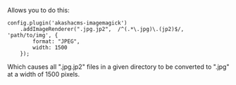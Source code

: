 
Allows you to do this:

```
config.plugin('akashacms-imagemagick')
    .addImageRenderer(".jpg.jp2",  /^(.*\.jpg)\.(jp2)$/, 'path/to/img', {
        format: "JPEG",
        width: 1500
    });
```

Which causes all ".jpg.jp2" files in a given directory to be converted to ".jpg" at a width of 1500 pixels.
